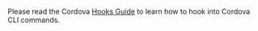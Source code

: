 Please read the Cordova [Hooks Guide](https://cordova.apache.org/docs/en/latest/guide/appdev/hooks/) to learn how to hook into Cordova CLI commands.
